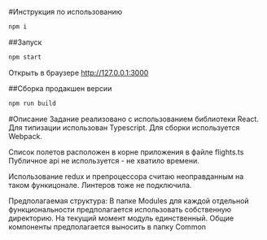 #Инструкция по использованию

```bash
npm i
```

##Запуск

```bash
npm start
```

Открыть в браузере http://127.0.0.1:3000

##Сборка продакшен версии

```bash
npm run build
```

#Описание
Задание реализовано с использованием библиотеки React.
Для типизации использован Typescript.
Для сборки используется Webpack.


Список полетов расположен в корне приложения в файле flights.ts
Публичное api не используется - не хватило времени.

Использование redux и препроцессора считаю неоправданным на таком функицонале.
Линтеров тоже не подключила.

Предполагаемая структура:
В папке Modules для каждой отдельной функциональности предполагается использовать собственную директорию.
На текущий момент модуль единственный.
Общие компоненты предполагается выносить в папку Common

